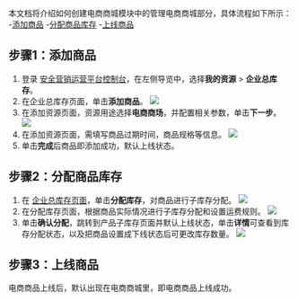 本文档将介绍如何创建电商商城模块中的管理电商商城部分，具体流程如下所示：
<dx-steps>
-[添加商品](#stpe1)
-[分配商品库存](#stpe2)
-[上线商品](#stpe3)
</dx-steps>

## 步骤1：添加商品[](id:stpe1)
1. 登录 [安全营销运营平台控制台](https://console.cloud.tencent.com/smop/inventory/commodity_pool)，在左侧导览中，选择**我的资源** > **企业总库存**。
2. 在企业总库存页面，单击**添加商品**。
![](https://qcloudimg.tencent-cloud.cn/raw/f526db24de039eb7a772899e30bf402e.png)
2. 在添加资源页面，资源用途选择**电商商场**，并配置相关参数，单击**下一步**。
![](https://qcloudimg.tencent-cloud.cn/raw/57361e07b77e3b214cece8b2059dc468.png)
3. 在添加资源页面，需填写商品过期时间，商品规格等信息。
![](https://qcloudimg.tencent-cloud.cn/raw/8cdab994e7e7d1770453ce23c228d22c.png)
4. 单击**完成**后商品即添加成功，默认上线状态。


## 步骤2：分配商品库存[](id:stpe2)

1. 在 [企业总库存页面](https://console.cloud.tencent.com/smop/inventory/commodity_pool)，单击**分配库存**，对商品进行子库存分配。
![](https://qcloudimg.tencent-cloud.cn/raw/e5109b91b67e029cb80d279303827ea1.png)
2. 在分配库存页面，根据商品实际情况进行子库存分配和设置运费规则。
![](https://qcloudimg.tencent-cloud.cn/raw/8c6ff7337d05bb7b39130caa843082f8.png)
2. 单击**确认分配**，跳转到产品子库存页面并默认上线状态，单击**详情**可查看到库存分配状态，以及把商品设置成下线状态后可更改库存数量。
![](https://qcloudimg.tencent-cloud.cn/raw/f135b04105d3c1b6066e67c52693f01f.png)

## 步骤3：上线商品[](id:stpe3)
电商商品上线后，默认出现在电商商城里，即电商商品上线成功。





